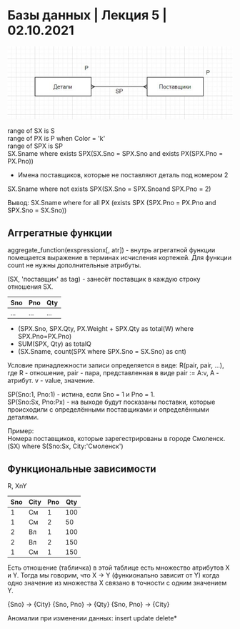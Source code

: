 # Базы данных | Лекция 5 | 02.10.2021

![отношения](1.jpg)

range of SX is S\
    range of PX is P when Color = 'k'\
        range of SPX is SP\
            SX.Sname where exists SPX(SX.Sno = SPX.Sno and exists PX(SPX.Pno = PX.Pno))


* Имена поставщиков, которые не поставляют деталь под номером 2

SX.Sname where not exists SPX(SX.Sno = SPX.Snoand SPX.Pno = 2)

Вывод:
SX.Sname where for all PX (exists SPX (SPX.Pno = PX.Pno and SPX.Sno = SX.Sno))

## Аггрегатные функции

aggregate_function(exspressionх[, atr]) - внутрь агрегатной функции помещается выражение в терминах исчисления кортежей. Для функции count не нужны дополнительные атрибуты.

(SX, 'поставщик' as tag) - занесёт поставщик в каждую строку отношения SX.

|Sno|Pno|Qty|
|-|-|-|
|...|...|...|

* (SPX.Sno, SPX.Qty, PX.Weight + SPX.Qty as total(W) where SPX.Pno=PX.Pno)
* SUM(SPX, Qty) as totalQ
* (SX.Sname, count(SPX where SPX.Sno = SX.Sno) as cnt)

Условие принадлежности записи определяется в виде: R(pair, pair, ...), где R - отношение, pair - пара, представленная в виде pair := A:v, А - атрибут. v - value, значение.

SP(Sno:1, Pno:1) - истина, если Sno = 1 и Pno = 1.\
SP(Sno:Sx, Pno:Px) - на выходе будут посказаны поставки, которые происходили с определёнными поставщиками и определёнными деталями.

Пример:\
Номера поставщиков, которые зарегестрированы в городе Смоленск.\
(SX) where S(Sno:Sx, City:'Смоленск')

## Функциональные зависимости

R, XnY

|Sno|City|Pno|Qty|
|-|-|-|-|
|1|См|1|100|
|1|См|2|50|
|2|Вл|1|100|
|2|Вл|2|150|
|1|См|1|150|

Есть отношение (табличка) в этой таблице есть множество атрибутов X и Y. Тогда мы говорим, что X -> Y (функионально зависит от Y) когда одно значение из множества X связано в точности с одним значением Y.

{Sno} -> {City}
{Sno, Pno} -> {Qty}
{Sno, Pno} -> {City}

Аномалии при изменении данных:
insert
update
delete*